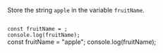 Store the string `apple`
in the variable `fruitName`.

<codeblock language="javascript" type="exercise" testMode="fixedInput">
<code>
const fruitName = ;
console.log(fruitName);
</code>

<solution>
const fruitName = "apple";
console.log(fruitName);
</solution>
</codeblock>